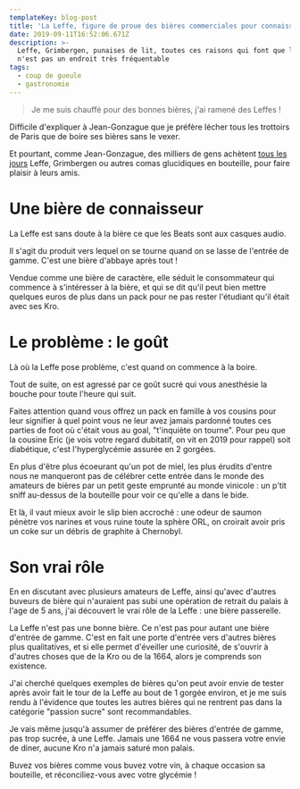```yaml
---
templateKey: blog-post
title: 'La Leffe, figure de proue des bières commerciales pour connaisseurs'
date: 2019-09-11T16:52:06.671Z
description: >-
  Leffe, Grimbergen, punaises de lit, toutes ces raisons qui font que le monde
  n'est pas un endroit très fréquentable
tags:
  - coup de gueule
  - gastronomie
---
```

> Je me suis chauffé pour des bonnes bières, j'ai ramené des Leffes !

Difficile d'expliquer à Jean-Gonzague que je préfère lécher tous les trottoirs de Paris que de boire ses bières sans le vexer.

Et pourtant, comme Jean-Gonzague, des milliers de gens achètent [tous les jours](https://www.google.fr/search?sxsrf=ACYBGNQO7O3X2JvvJ1wjotpY5zoD8UP2aQ%3A1568221016402&source=hp&ei=WCd5XcqCFo2wa9O1kCg&q=bah+quoi&oq=bah+quoi&gs_l=psy-ab.3..0l2j0i22i30l6j0i22i10i30l2.1006.1773..1985...0.0..0.277.1002.4j2j2......0....1..gws-wiz.......35i39j0i131j0i203j0i10i203.HPHRs2sG9Cs&ved=0ahUKEwjKjvDEnsnkAhUN2BoKHdMaBAUQ4dUDCAU&uact=5) Leffe, Grimbergen ou autres comas glucidiques en bouteille, pour faire plaisir à leurs amis.

# Une bière de connaisseur

La Leffe est sans doute à la bière ce que les Beats sont aux casques audio.

Il s'agit du produit vers lequel on se tourne quand on se lasse de l'entrée de gamme. C'est une bière d'abbaye après tout !

Vendue comme une bière de caractère, elle séduit le consommateur qui commence à s'intéresser à la bière, et qui se dit qu'il peut bien mettre quelques euros de plus dans un pack pour ne pas rester l'étudiant qu'il était avec ses Kro.

# Le problème : le goût

Là où la Leffe pose problème, c'est quand on commence à la boire.

Tout de suite, on est agressé par ce goût sucré qui vous anesthésie la bouche pour toute l'heure qui suit.

Faites attention quand vous offrez un pack en famille à vos cousins pour leur signifier à quel point vous ne leur avez jamais pardonné toutes ces parties de foot où c'était vous au goal, "t'inquiète on tourne". Pour peu que la cousine Eric (je vois votre regard dubitatif, on vit en 2019 pour rappel) soit diabétique, c'est l'hyperglycémie assurée en 2 gorgées.

En plus d'être plus écoeurant qu'un pot de miel, les plus érudits d'entre nous ne manqueront pas de célébrer cette entrée dans le monde des amateurs de bières par un petit geste emprunté au monde vinicole : un p'tit sniff au-dessus de la bouteille pour voir ce qu'elle a dans le bide.

Et là, il vaut mieux avoir le slip bien accroché : une odeur de saumon pénètre vos narines et vous ruine toute la sphère ORL, on croirait avoir pris un coke sur un débris de graphite à Chernobyl.

# Son vrai rôle

En en discutant avec plusieurs amateurs de Leffe, ainsi qu'avec d'autres buveurs de bière qui n'auraient pas subi une opération de retrait du palais à l'age de 5 ans, j'ai découvert le vrai rôle de la Leffe : une bière passerelle.

La Leffe n'est pas une bonne bière. Ce n'est pas pour autant une bière d'entrée de gamme. C'est en fait une porte d'entrée vers d'autres bières plus qualitatives, et si elle permet d'éveiller une curiosité, de s'ouvrir à d'autres choses que de la Kro ou de la 1664, alors je comprends son existence.

J'ai cherché quelques exemples de bières qu'on peut avoir envie de tester après avoir fait le tour de la Leffe au bout de 1 gorgée environ, et je me suis rendu à l'évidence que toutes les autres bières qui ne rentrent pas dans la catégorie "passion sucre" sont recommandables.

Je vais même jusqu'à assumer de préférer des bières d'entrée de gamme, pas trop sucrée, à une Leffe. Jamais une 1664 ne vous passera votre envie de diner, aucune Kro n'a jamais saturé mon palais.

Buvez vos bières comme vous buvez votre vin, à chaque occasion sa bouteille, et réconciliez-vous avec votre glycémie !
